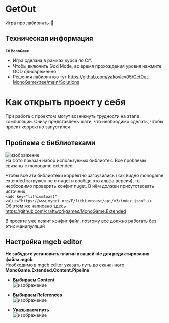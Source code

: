 # GetOut
Игра про лабиринты 🐍

## Техническая информация
**`C#` `MonoGame`**
- Игра сделана в рамках курса по C#.
- Чтобы включить God Mode, во время прохождения уровня нажмите GOD одновременно
- Решения лабиринтов тут https://github.com/yakovlev05/GetOut-MonoGame/tree/main/Solutions

# Как открыть проект у себя
При работе с проектом могут возникнуть трудности на этапе компиляции. Снизу представлены шаги, что необходимо сделать, чтобы проект корректно запустился

## Проблема с библиотеками
![изображение](https://github.com/yakovlev05/GetOut-MonoGame/assets/144012782/4b11b8d1-8e1e-463c-b7ec-b4238e3ca4e0) \
На фото показан набор используемых библиотек. Все проблемы связаны с monogame extended.

Чтобы все эти библиотеки корректно загрузились (как видно monogame extended загружен не с nuget и вообще это альфа версия), то необходимо проверить конфиг nuget. В нём должен присутствовать источник \
`<add key="lithiumtoast" value="https://www.myget.org/F/lithiumtoast/api/v3/index.json" />` \
Об этом же написано здесь https://github.com/craftworkgames/MonoGame.Extended

В проекте уже лежит конфиг файл, поэтому всё должно работать без этих манипуляций

## Настройка mgcb editor
**Не забудьте установить плагин в вашей ide для редактирования файла mgcb**\
Необходимо в mgcb editor указать путь до скачанного **MonoGame.Extended.Content.Pipeline**

- **Выбираем Content**\
![изображение](https://github.com/yakovlev05/GetOut-MonoGame/assets/144012782/8924ccdb-09e8-4823-9668-3ae9efe89f85) 

- **Выбираем References** \
![изображение](https://github.com/yakovlev05/GetOut-MonoGame/assets/144012782/f00291e4-392e-49b5-8b36-2e54588abb67) 

- **Указываем путь** \
![изображение](https://github.com/yakovlev05/GetOut-MonoGame/assets/144012782/91bcfd6a-32fa-4f2c-8f91-bbcbdc401bd5)
